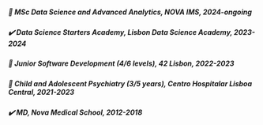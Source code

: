 
##### :hammer: MSc Data Science and Advanced Analytics, NOVA IMS, 2024-ongoing 
##### :heavy_check_mark: Data Science Starters Academy, Lisbon Data Science Academy, 2023-2024
##### :large_blue_circle: Junior Software Development (4/6 levels), 42 Lisbon, 2022-2023 
##### :large_blue_circle: Child and Adolescent Psychiatry (3/5 years), Centro Hospitalar Lisboa Central, 2021-2023
##### :heavy_check_mark: MD, Nova Medical School, 2012-2018


